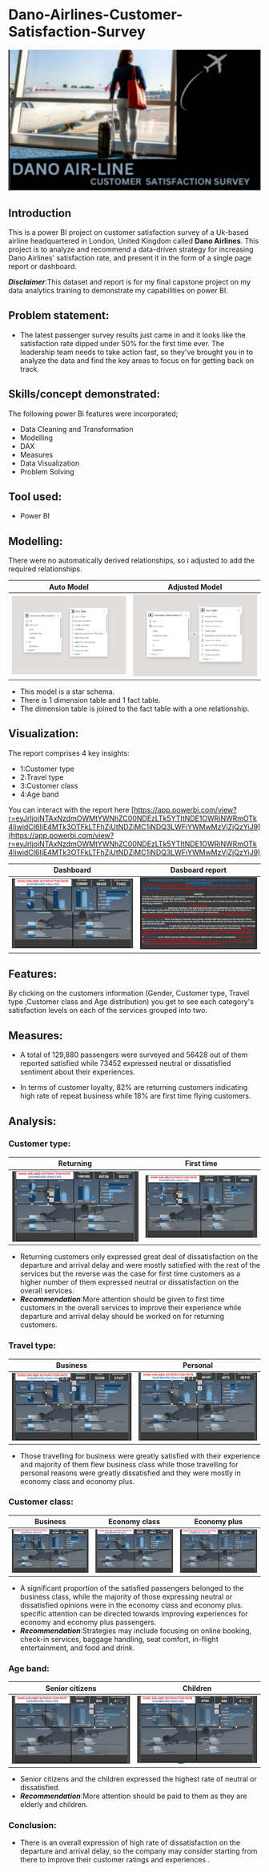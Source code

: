 # Dano-Airlines-Customer-Satisfaction-Survey

<img src="Intro.png" alt="Intro.png" width="900"/>



## Introduction
This is a power BI project on customer satisfaction survey of a Uk-based airline
headquartered in London, United Kingdom called **Dano Airlines**. This project is to analyze and recommend a data-driven strategy for increasing Dano Airlines' satisfaction rate,
and present it in the form of a single page report or dashboard.

**_Disclaimer_**:This dataset and report is for my final capstone project on my data analytics training to demonstrate my capabilities on power BI. 

## Problem statement:
- The latest passenger survey results just came in and it looks
like the satisfaction rate dipped under 50% for the first time ever. The leadership team needs to take
action fast, so they've brought you in to analyze the data and find the key areas to focus on for getting
back on track.

## Skills/concept demonstrated:
The following power Bi features were incorporated;
- Data Cleaning and Transformation
- Modelling
- DAX
- Measures
- Data Visualization
- Problem Solving

## Tool used:
- Power BI

## Modelling:
There were no automatically derived relationships, so i adjusted to add the required relationships.

Auto Model                                           |         Adjusted Model
:---------------------------------------------------:|:------------------------------------------------------------:
![](Auto_model.png)                                  |![](Adjusted_model.png)

- This model is a star schema.
- There is 1 dimension table and 1 fact table. 
- The dimension table is joined to the fact table with a one relationship.

## Visualization:
The report comprises 4 key insights:
- 1:Customer type
- 2:Travel type
- 3:Customer class
- 4:Age band

You can interact with the report here [https://app.powerbi.com/view?r=eyJrIjoiNTAxNzdmOWMtYWNhZC00NDEzLTk5YTItNDE1OWRiNWRmOTk4IiwidCI6IjE4MTk3OTFkLTFhZjUtNDZiMC1iNDQ3LWFiYWMwMzVjZjQzYiJ9](https://app.powerbi.com/view?r=eyJrIjoiNTAxNzdmOWMtYWNhZC00NDEzLTk5YTItNDE1OWRiNWRmOTk4IiwidCI6IjE4MTk3OTFkLTFhZjUtNDZiMC1iNDQ3LWFiYWMwMzVjZjQzYiJ9)

Dashboard                                                       |      Dasboard report
:--------------------------------------------------------------:|:------------------------------------------------------------:
![](Dashboard.png)                                              |![](Dashboard_report.png)

## Features:
By clicking on the customers information (Gender, Customer type, Travel type ,Customer class and Age distribution)  you get to see each category's satisfaction levels on each of the services grouped into two.

## Measures:
- A total of 129,880 passengers were surveyed and 56428 out of them reported satisfied while 73452 expressed neutral or dissatisfied sentiment about their experiences.

- In terms of customer loyalty, 82% are returning customers  indicating high rate of repeat business while 18% are first time flying customers.

## Analysis:
### Customer type:

Returning                                                      |      First time
:--------------------------------------------------------------:|:------------------------------------------------------------:
![](Customer_type_returning.png)                                              |![](Customer_type_firsttime.png)

- Returning customers only expressed great deal of dissatisfaction on the departure and arrival delay and were mostly satisfied with the rest of the services but the reverse was the case for first time customers as a higher number of them expressed neutral or dissatisfaction on the overall services.
- **_Recommendation_**:More attention should be given to first time customers in the overall services to improve their experience while departure and arrival delay should be worked on for returning customers.

### Travel type:

Business                                                        |       Personal
:--------------------------------------------------------------:|:------------------------------------------------------------:
![](Travel_type_business.png)                                   |![](Travel_type_personal.png)

- Those travelling for business were greatly satisfied with their experience and majority of them flew business class while those travelling for personal reasons were greatly dissatisfied and they were mostly in economy class and economy plus.

### Customer class:

Business                                                        |         Economy class                                   |       Economy plus
:--------------------------------------------------------------:|:-------------------------------------------------------:|:-----------------------------------------------------:
![](Customer_class_business.png)                                |![](Customer_class_economy.png)                          |![](Customer_class_economyplus.png)

- A significant proportion of the satisfied passengers belonged to the business class, while the majority of those expressing neutral or dissatisfied opinions were in the economy class and economy plus. specific attention can be directed towards improving experiences for economy and economy plus passengers.
- **_Recommendation_**:Strategies may include focusing on online booking, check-in services, baggage handling,  seat comfort, in-flight entertainment, and food and drink.

### Age band:


Senior citizens                                                 |     Children
:--------------------------------------------------------------:|:------------------------------------------------------------:
![](Age_band_senior_citizens.png)                               |![](Age_band_children.png)

- Senior citizens and the children expressed the highest rate of neutral or dissatisfied. 
- **_Recommendation_**:More attention should be paid to them as they are elderly and children.

### Conclusion:
- There is an overall expression of high rate of dissatisfaction on the departure and arrival delay, so the company may consider starting from there to improve their customer ratings and experiences .
